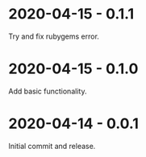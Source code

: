 # 2020-04-15 - 0.1.1
Try and fix rubygems error.

# 2020-04-15 - 0.1.0
Add basic functionality.

# 2020-04-14 - 0.0.1
Initial commit and release.
